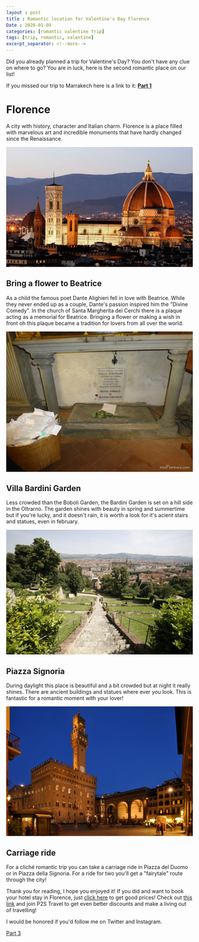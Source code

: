 ```yaml
---
layout : post
title : Romantic location for Valentine's Day Florence
Date : 2020-01-09
categories: [romantic valentine trip]
tags: [trip, romantic, valentine]
excerpt_separator: <!--more-->
---
```


Did you already planned a trip for Valentine's Day? You don't have any clue on where to go? You are in luck, here is the second romantic place on our list!

<!--more-->

If you missed our trip to Marrakech here is a link to it:
**[Part 1](https://jdtravelp2s.github.io/2020/01/02/romantic-locations-valentin-marrakech)**

# Florence

A city with history, character and Italian charm. Florence is a place filled with marvelous art and incredible monuments that have hardly changed since the Renaissance.

<img class="d-block w-100 img-fluid" src="/assets/romantic-trip-2020/florence-city.jpeg" alt="Florence city">

## Bring a flower to Beatrice

As a child the famous poet Dante Alighieri fell in love with Beatrice. While they never ended up as a couple, Dante's passion inspired him the "Divine Comedy". In the church of Santa Margherita dei Cerchi there is a plaque acting as a memorial for Beatrice. Bringing a flower or making a wish in front oh this plaque became a tradition for lovers from all over the world.

<img class="d-block w-100 img-fluid" src="/assets/romantic-trip-2020/florence-beatrice.jpeg" alt="Florence Beatrice Dante">

## Villa Bardini Garden

Less crowded than the Boboli Garden, the Bardini Garden is set on a hill side in the Oltrarno. The garden shines with beauty in spring and summertime but if you're lucky, and it doesn't rain, it is worth a look for it's acient stairs and statues, even in february.

<img class="d-block w-100 img-fluid" src="/assets/romantic-trip-2020/bardini-garden.jpeg" alt="Villa Bardini Garden">

## Piazza Signoria

During daylight this place is beautiful and a bit crowded but at night it really shines. There are ancient buildings and statues where ever you look. This is fantastic for a romantic moment with your lover!

<img class="d-block w-100 img-fluid" src="/assets/romantic-trip-2020/piazza-signoria.jpeg" alt="Piazza Signoria">

## Carriage ride

For a cliché romantic trip you can take a carriage ride in Piazza del Duomo or in Piazza della Signoria. For a ride for two you'll get a "fairytale" route through the city!

Thank you for reading, I hope you enjoyed it! If you did and want to book your hotel stay in Florence, just [click here](https://thehotelsite.com/jdtravelp2s) to get good prices! Check out [this link](https://p2stravel.com/jdtravelp2s) and join P2S Travel to get even better discounts and make a living out of travelling!

I would be honored if you'd follow me on Twitter and Instagram.

[Part 3](https://jdtravelp2s.github.io/2020/01/31/romantic-locations-valentine-sechelles)

